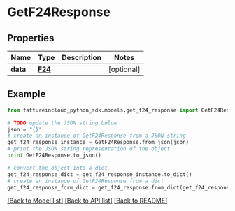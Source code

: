 # GetF24Response


## Properties

Name | Type | Description | Notes
------------ | ------------- | ------------- | -------------
**data** | [**F24**](F24.md) |  | [optional] 

## Example

```python
from fattureincloud_python_sdk.models.get_f24_response import GetF24Response

# TODO update the JSON string below
json = "{}"
# create an instance of GetF24Response from a JSON string
get_f24_response_instance = GetF24Response.from_json(json)
# print the JSON string representation of the object
print GetF24Response.to_json()

# convert the object into a dict
get_f24_response_dict = get_f24_response_instance.to_dict()
# create an instance of GetF24Response from a dict
get_f24_response_form_dict = get_f24_response.from_dict(get_f24_response_dict)
```
[[Back to Model list]](../README.md#documentation-for-models) [[Back to API list]](../README.md#documentation-for-api-endpoints) [[Back to README]](../README.md)


